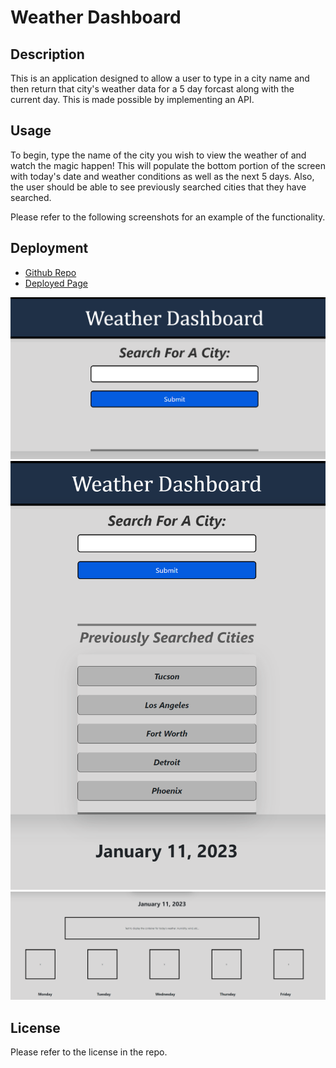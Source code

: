 # Weather Dashboard

## Description

This is an application designed to allow a user to type in a city name and then return that city's weather data for a 5 day forcast along with the current day. This is made possible by implementing an API. 

## Usage

To begin, type the name of the city you wish to view the weather of and watch the magic happen! 
This will populate the bottom portion of the screen with today's date and weather conditions as well as the next 5 days. 
Also, the user should be able to see previously searched cities that they have searched. 

Please refer to the following screenshots for an example of the functionality. 

## Deployment

- [Github Repo](https://github.com/Christoph551/Weather-Dashboard)
- [Deployed Page](https://christoph551.github.io/Weather-Dashboard/)

![Initial Screen](/Assets/Initial-Screen.PNG)
![Previous Cities List](/Assets/Previous-Cities.PNG)
![Layout of weather data](/Assets/Work-In-Progress.PNG)

## License

Please refer to the license in the repo. 
